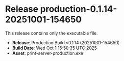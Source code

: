 # Release production-0.1.14-20251001-154650

This release contains only the executable file.

- **Release**: Production Build v0.1.14 (20251001-154650)
- **Build Date**: Wed Oct  1 15:50:35 UTC 2025
- **Asset**: print-server-production.exe
